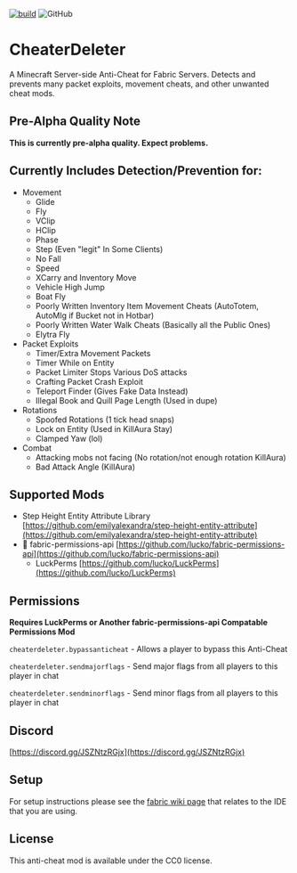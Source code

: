 [![build](https://github.com/CoolMineman/CheaterDeleter/actions/workflows/build.yml/badge.svg)](https://github.com/CoolMineman/CheaterDeleter/actions/workflows/build.yml)
![GitHub](https://img.shields.io/github/license/CoolMineman/CheaterDeleter)
# CheaterDeleter

A Minecraft Server-side Anti-Cheat for Fabric Servers. Detects and prevents many packet exploits, movement cheats, and other unwanted cheat mods.

## Pre-Alpha Quality Note

**This is currently pre-alpha quality. Expect problems.**

## Currently Includes Detection/Prevention for:

* Movement
    * Glide
    * Fly
    * VClip
    * HClip
    * Phase
    * Step (Even "legit" In Some Clients)
    * No Fall
    * Speed
    * XCarry and Inventory Move
    * Vehicle High Jump
    * Boat Fly
    * Poorly Written Inventory Item Movement Cheats (AutoTotem, AutoMlg if Bucket not in Hotbar)
    * Poorly Written Water Walk Cheats (Basically all the Public Ones)
    * Elytra Fly
* Packet Exploits
    * Timer/Extra Movement Packets
    * Timer While on Entity
    * Packet Limiter Stops Various DoS attacks
    * Crafting Packet Crash Exploit
    * Teleport Finder (Gives Fake Data Instead)
    * Illegal Book and Quill Page Length (Used in dupe)
* Rotations
    * Spoofed Rotations (1 tick head snaps)
    * Lock on Entity (Used in KillAura Stay)
    * Clamped Yaw (lol)
* Combat
    * Attacking mobs not facing (No rotation/not enough rotation KillAura)
    * Bad Attack Angle (KillAura)

## Supported Mods

* Step Height Entity Attribute Library [https://github.com/emilyalexandra/step-height-entity-attribute](https://github.com/emilyalexandra/step-height-entity-attribute)
* :key: fabric-permissions-api [https://github.com/lucko/fabric-permissions-api](https://github.com/lucko/fabric-permissions-api)
    * LuckPerms [https://github.com/lucko/LuckPerms](https://github.com/lucko/LuckPerms)

## Permissions

**Requires LuckPerms or Another fabric-permissions-api Compatable Permissions Mod**

`cheaterdeleter.bypassanticheat` - Allows a player to bypass this Anti-Cheat

`cheaterdeleter.sendmajorflags` - Send major flags from all players to this player in chat

`cheaterdeleter.sendminorflags` - Send minor flags from all players to this player in chat

## Discord

[https://discord.gg/JSZNtzRGjx](https://discord.gg/JSZNtzRGjx)

## Setup

For setup instructions please see the [fabric wiki page](https://fabricmc.net/wiki/tutorial:setup) that relates to the IDE that you are using.

## License

This anti-cheat mod is available under the CC0 license.
